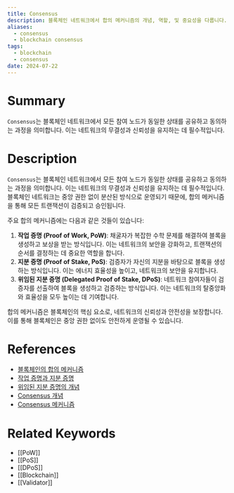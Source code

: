```yaml
---
title: Consensus
description: 블록체인 네트워크에서 합의 메커니즘의 개념, 역할, 및 중요성을 다룹니다.
aliases:
  - consensus
  - blockchain consensus
tags:
  - blockchain
  - consensus
date: 2024-07-22
---
```

# Summary

`Consensus`는 블록체인 네트워크에서 모든 참여 노드가 동일한 상태를 공유하고 동의하는 과정을 의미합니다. 이는 네트워크의 무결성과 신뢰성을 유지하는 데 필수적입니다.

# Description

`Consensus`는 블록체인 네트워크에서 모든 참여 노드가 동일한 상태를 공유하고 동의하는 과정을 의미합니다. 이는 네트워크의 무결성과 신뢰성을 유지하는 데 필수적입니다. 블록체인 네트워크는 중앙 권한 없이 분산된 방식으로 운영되기 때문에, 합의 메커니즘을 통해 모든 트랜잭션이 검증되고 승인됩니다.

주요 합의 메커니즘에는 다음과 같은 것들이 있습니다:

1. **작업 증명 (Proof of Work, PoW)**: 채굴자가 복잡한 수학 문제를 해결하여 블록을 생성하고 보상을 받는 방식입니다. 이는 네트워크의 보안을 강화하고, 트랜잭션의 순서를 결정하는 데 중요한 역할을 합니다.
2. **지분 증명 (Proof of Stake, PoS)**: 검증자가 자신의 지분을 바탕으로 블록을 생성하는 방식입니다. 이는 에너지 효율성을 높이고, 네트워크의 보안을 유지합니다.
3. **위임된 지분 증명 (Delegated Proof of Stake, DPoS)**: 네트워크 참여자들이 검증자를 선출하여 블록을 생성하고 검증하는 방식입니다. 이는 네트워크의 탈중앙화와 효율성을 모두 높이는 데 기여합니다.

합의 메커니즘은 블록체인의 핵심 요소로, 네트워크의 신뢰성과 안전성을 보장합니다. 이를 통해 블록체인은 중앙 권한 없이도 안전하게 운영될 수 있습니다.

# References

- [블록체인의 합의 메커니즘](https://ethereum.org/en/developers/docs/consensus-mechanisms/)
- [작업 증명과 지분 증명](https://www.investopedia.com/terms/c/consensus-mechanism.asp)
- [위임된 지분 증명의 개념](https://www.binance.vision/blockchain/what-is-delegated-proof-of-stake)
- [Consensus 개념](https://developer.bitcoin.org/glossary.html#term-Consensus)
- [Consensus 메커니즘](https://ethereum.org/en/glossary/#consensus)

# Related Keywords

- [[PoW]]
- [[PoS]]
- [[DPoS]]
- [[Blockchain]]
- [[Validator]]
